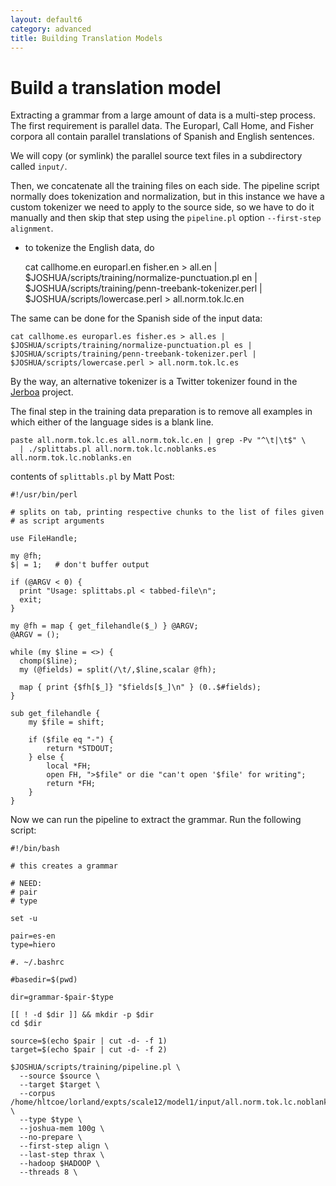 ```yaml
---
layout: default6
category: advanced
title: Building Translation Models
---
```


# Build a translation model

Extracting a grammar from a large amount of data is a multi-step process. The first requirement is parallel data. The Europarl, Call Home, and Fisher corpora all contain parallel translations of Spanish and English sentences.

We will copy (or symlink) the parallel source text files in a subdirectory called `input/`.

Then, we concatenate all the training files on each side. The pipeline script normally does tokenization and normalization, but in this instance we have a custom tokenizer we need to apply to the source side, so we have to do it manually and then skip that step using the `pipeline.pl` option `--first-step alignment`.

* to tokenize the English data, do

    cat callhome.en europarl.en fisher.en > all.en | $JOSHUA/scripts/training/normalize-punctuation.pl en | $JOSHUA/scripts/training/penn-treebank-tokenizer.perl | $JOSHUA/scripts/lowercase.perl > all.norm.tok.lc.en

The same can be done for the Spanish side of the input data:

    cat callhome.es europarl.es fisher.es > all.es | $JOSHUA/scripts/training/normalize-punctuation.pl es | $JOSHUA/scripts/training/penn-treebank-tokenizer.perl | $JOSHUA/scripts/lowercase.perl > all.norm.tok.lc.es

By the way, an alternative tokenizer is a Twitter tokenizer found in the [Jerboa](http://github.com/vandurme/jerboa) project.

The final step in the training data preparation is to remove all examples in which either of the language sides is a blank line.

    paste all.norm.tok.lc.es all.norm.tok.lc.en | grep -Pv "^\t|\t$" \
      | ./splittabs.pl all.norm.tok.lc.noblanks.es all.norm.tok.lc.noblanks.en

contents of `splittabls.pl` by Matt Post:

    #!/usr/bin/perl

    # splits on tab, printing respective chunks to the list of files given
    # as script arguments

    use FileHandle;

    my @fh;
    $| = 1;   # don't buffer output

    if (@ARGV < 0) {
      print "Usage: splittabs.pl < tabbed-file\n";
      exit;
    }

    my @fh = map { get_filehandle($_) } @ARGV;
    @ARGV = ();

    while (my $line = <>) {
      chomp($line);
      my (@fields) = split(/\t/,$line,scalar @fh);

      map { print {$fh[$_]} "$fields[$_]\n" } (0..$#fields);
    }

    sub get_filehandle {
        my $file = shift;

        if ($file eq "-") {
            return *STDOUT;
        } else {
            local *FH;
            open FH, ">$file" or die "can't open '$file' for writing";
            return *FH;
        }
    }

Now we can run the pipeline to extract the grammar. Run the following script:

    #!/bin/bash

    # this creates a grammar

    # NEED:
    # pair
    # type

    set -u

    pair=es-en
    type=hiero

    #. ~/.bashrc

    #basedir=$(pwd)

    dir=grammar-$pair-$type

    [[ ! -d $dir ]] && mkdir -p $dir
    cd $dir

    source=$(echo $pair | cut -d- -f 1)
    target=$(echo $pair | cut -d- -f 2)

    $JOSHUA/scripts/training/pipeline.pl \
      --source $source \
      --target $target \
      --corpus /home/hltcoe/lorland/expts/scale12/model1/input/all.norm.tok.lc.noblanks \
      --type $type \
      --joshua-mem 100g \
      --no-prepare \
      --first-step align \
      --last-step thrax \
      --hadoop $HADOOP \
      --threads 8 \
